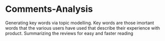 # Comments-Analysis
Generating key words via topic modelling. Key words are those imortant words that the various users have used that describe their experience with product. Summarizing the reviews for easy and faster reading

